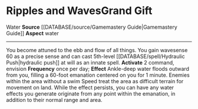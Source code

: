 ﻿---
element: Water
id: '72'
item_category: Relics
name: Ripples and Waves
rarity: Common
source: '[[DATABASE/source/Gamemastery Guide|Gamemastery Guide]]'
trait:
- '[[DATABASE/trait/Water|Water]]'
type: Relic Grand Gift

---
# Ripples and Waves<span class="item-type">Grand Gift</span>

<span class="item-trait">Water</span>
**Source** [[DATABASE/source/Gamemastery Guide|Gamemastery Guide]]
**Aspect** water

---
You become attuned to the ebb and flow of all things. You gain wavesense 60 as a precise sense and can cast 5th-level [[DATABASE/spell/Hydraulic Push|hydraulic push]] at will as an innate spell.
**Activate** <span class="action-icon">2</span> command, envision **Frequency** once per day; **Effect** Ankle-deep water floods outward from you, filling a 60-foot emanation centered on you for 1 minute. Enemies within the area without a swim Speed treat the area as difficult terrain for movement on land. While the effect persists, you can have any water effects you generate originate from any point within the emanation, in addition to their normal range and area.